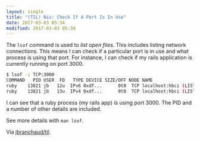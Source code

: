 ```yaml
---
layout: single
title: "(TIL) Nix: Check If A Port Is In Use"
date: 2017-03-03 05:34
modified: 2017-03-03 05:34
---
```


The `lsof` command is used to *list open files*. This includes listing
network connections. This means I can check if a particular port is in use
and what process is using that port. For instance, I can check if my rails
application is currently running on port 3000.

```bash
$ lsof -i TCP:3000
COMMAND   PID USER  FD   TYPE DEVICE SIZE/OFF NODE NAME
ruby    13821 jb   12u  IPv6 0xdf...      0t0  TCP localhost:hbci (LISTEN)
ruby    13821 jb   13u  IPv4 0xdf...      0t0  TCP localhost:hbci (LISTEN)
```

I can see that a ruby process (my rails app) is using port 3000. The PID
and a number of other details are included.

See more details with `man lsof`.

Via [jbranchaud/til](https://github.com/jbranchaud/til).
